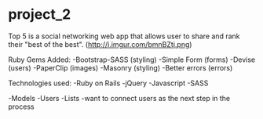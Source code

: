 # project_2

Top 5 is a social networking web app that allows user to share and rank their "best of the best". 
(http://i.imgur.com/bmnBZtj.png)

Ruby Gems Added:
-Bootstrap-SASS (styling)
-Simple Form (forms)
-Devise (users)
-PaperClip (images)
-Masonry (styling)
-Better errors (errors)

Technologies used:
-Ruby on Rails
-jQuery
-Javascript
-SASS

-Models
  -Users
  -Lists
    -want to connect users as the next step in the process
